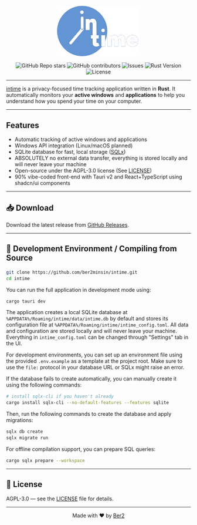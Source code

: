 <p align="center">
  <img src="banner.svg" alt="intime Banner" width="45%">
</p>
<p align="center">
  <img alt="GitHub Repo stars" src="https://img.shields.io/github/stars/ber2minsin/intime">
  <img alt="GitHub contributors" src="https://img.shields.io/github/contributors/ber2minsin/intime">
  <img alt="Issues" src="https://img.shields.io/github/issues/ber2minsin/intime">
  <img alt="Rust Version" src="https://img.shields.io/badge/rust-1.85+-orange">
  <img alt="License" src="https://img.shields.io/github/license/ber2minsin/intime">
</p>

---

[intime](https://github.com/ber2minsin/intime) is a privacy-focused time tracking application written in **Rust**. It automatically monitors your **active windows** and **applications** to help you understand how you spend your time on your computer.

---

## Features

- Automatic tracking of active windows and applications
- Windows API integration (Linux/macOS planned)
- SQLite database for fast, local storage ([SQLx](https://github.com/launchbadge/sqlx))
- ABSOLUTELY no external data transfer, everything is stored locally and will never leave your machine
- Open-source under the AGPL-3.0 license (See [LICENSE](LICENSE))
- 90% vibe-coded front-end with Tauri v2 and React+TypeScript using shadcn/ui components
---

## 📥 Download

Download the latest release from [GitHub Releases](https://github.com/ber2minsin/intime/releases).

---

## 🔧 Development Environment / Compiling from Source

```bash
git clone https://github.com/ber2minsin/intime.git
cd intime
```

You can run the full application in development mode using:

```bash
cargo tauri dev
```

The application creates a local SQLite database at `%APPDATA%/Roaming/intime/data/intime.db` by default and stores its configuration file at `%APPDATA%/Roaming/intime/intime_config.toml`. All data and configuration are stored locally and will never leave your machine. Everything in `intime_config.toml` can be changed through "Settings" tab in the UI.

For development environments, you can set up an environment file using the provided `.env.example` as a template at the project root. Make sure to use the `file:` protocol in your database URL or SQLx might raise an error.

If the database fails to create automatically, you can manually create it using the following commands:

```bash
# install sqlx-cli if you haven't already
cargo install sqlx-cli --no-default-features --features sqlite
```

Then, run the following commands to create the database and apply migrations:

```bash
sqlx db create
sqlx migrate run
```

For offline compilation support, you can prepare SQL queries:

```bash
cargo sqlx prepare --workspace
```

---

## 📝 License

AGPL-3.0 — see the [LICENSE](LICENSE) file for details.

---

<p align="center">Made with ❤️ by <a href="https://github.com/ber2minsin">Ber2</a></p>
